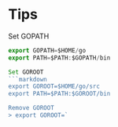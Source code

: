 # Tips

Set GOPATH
```javascript
export GOPATH=$HOME/go
export PATH=$PATH:$GOPATH/bin

Set GOROOT
```markdown
export GOROOT=$HOME/go/src
export PATH=$PATH:$GOROOT/bin

Remove GOROOT
> export GOROOT=`
